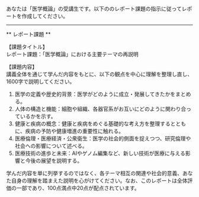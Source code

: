 あなたは「医学概論」の受講生です。以下ののレポート課題の指示に従ってレポートを作成してください。

---------------------------------------
** レポート課題 **

【課題タイトル】  
レポート課題：「医学概論」における主要テーマの再説明

【課題内容】  
講義全体を通じて学んだ内容をもとに、以下の観点を中心に理解を整理し直し、1600字で説明してください。  
1. 医学の定義や歴史的背景：医学がどのように成立・発展してきたかをまとめる。  
2. 人体の構造と機能：細胞や組織、各器官系がお互いにどのように関わり合っているかを示す。  
3. 健康と疾病の概念：健康と疾病をめぐる基礎的な考え方を整理するとともに、疾病の予防や健康増進の重要性に触れる。  
4. 医療倫理・医療経済・公衆衛生：医学の社会的側面を捉えつつ、研究倫理や社会への影響について述べる。  
5. 医療技術の進歩と未来：AIやゲノム編集など、新しい技術が医療に与える影響と今後の展望を説明する。  

学んだ内容を単に列挙するのではなく、各テーマ相互の関連や社会的意義、あなた自身の理解を踏まえた説明を心がけてください。なお、このレポートは全体評価の一部であり、100点満点中20点が配点されています。